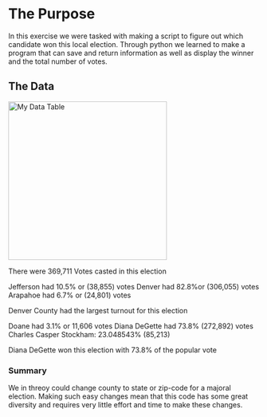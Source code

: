 # The Purpose
In this exercise we were tasked with making a script to figure out which candidate won this local election. Through python we learned to make a program that can save and return information as well as display the winner and the total number of votes.
## The Data
<img width="318" alt="My Data Table" src="https://user-images.githubusercontent.com/91299736/137570324-eeca4d65-e2ed-407e-ac71-95ebdc804ea4.PNG">

There were 369,711 Votes casted in this election

Jefferson had 10.5% or (38,855) votes
Denver had 82.8%or (306,055) votes
Arapahoe had 6.7% or (24,801) votes

Denver County had the largest turnout for this election

Doane had 3.1% or 11,606 votes
Diana DeGette had 73.8% (272,892) votes
Charles Casper Stockham: 23.048543% (85,213)

Diana DeGette won this election with 73.8% of the popular vote
### Summary
We in threoy could change county to state or zip-code for a majoral election. Making such easy changes mean that this code has some great diversity and requires very little effort and time to make these changes.
